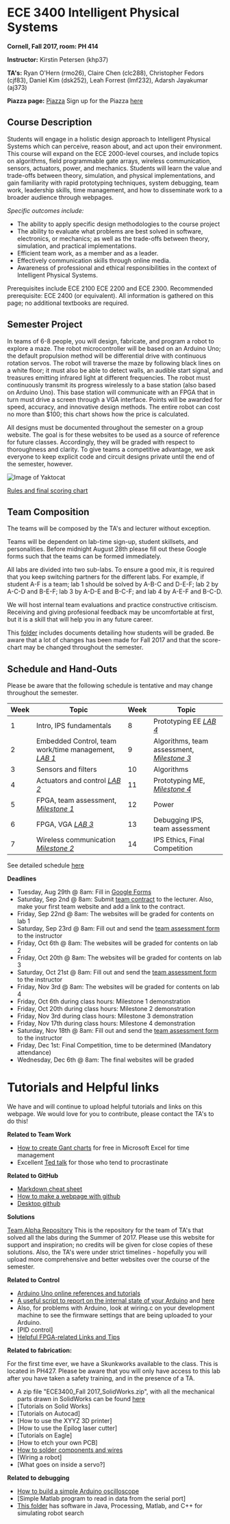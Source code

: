 # ECE 3400 Intelligent Physical Systems

**Cornell, Fall 2017, room: PH 414**

**Instructor:** Kirstin Petersen (khp37)

**TA's:** Ryan O'Hern (rmo26), Claire Chen (clc288), Christopher Fedors (cjf83), Daniel Kim (dsk252), Leah Forrest (lmf232), Adarsh Jayakumar (aj373)

**Piazza page:** [Piazza](piazza.com/cornell/fall2017/ece3400/home)
Sign up for the Piazza [here](piazza.com/cornell/fall2017/ece3400)

## Course Description

Students will engage in a holistic design approach to Intelligent Physical Systems which can perceive, reason about, and act upon their environment. This course will expand on the ECE 2000-level courses, and include topics on algorithms, field programmable gate arrays, wireless communication, sensors, actuators, power, and mechanics. Students will learn the value and trade-offs between theory, simulation, and physical implementations, and gain familiarity with rapid prototyping techniques, system debugging, team work, leadership skills, time management, and how to disseminate work to a broader audience through webpages.

_Specific outcomes include:_

 - The ability to apply specific design methodologies to the course project
 - The ability to evaluate what problems are best solved in software, electronics, or mechanics; as well as the trade-offs between theory, simulation, and practical implementations.
 - Efficient team work, as a member and as a leader.
 - Effectively communication skills through online media.
 - Awareness of professional and ethical responsibilities in the context of Intelligent Physical Systems.

Prerequisites include ECE 2100  ECE 2200 and ECE 2300.  Recommended prerequisite: ECE 2400 (or equivalent).
All information is gathered on this page; no additional textbooks are required.

## Semester Project

In teams of 6-8 people, you will design, fabricate, and program a robot to explore a maze. The robot microcontroller will be based on an Arduino Uno; the default propulsion method will be differential drive with continuous rotation servos. The robot will traverse the maze by following black lines on a white floor; it must also be able to detect walls, an audible start signal, and treasures emitting infrared light at different frequencies. The robot must continuously transmit its progress wirelessly to a base station (also based on Arduino Uno). This base station will communicate with an FPGA that in turn must drive a screen through a VGA interface. Points will be awarded for speed, accuracy, and innovative design methods. The entire robot can cost no more than $100; this chart shows how the price is calculated.

All designs must be documented throughout the semester on a group website. The goal is for these websites to be used as a source of reference for future classes. Accordingly, they will be graded with respect to thoroughness and clarity. To give teams a competitive advantage, we ask everyone to keep explicit code and circuit designs private until the end of the semester, however.

![Image of Yaktocat](https://octodex.github.com/images/yaktocat.png)

[Rules and final scoring chart](./Grading/Readme.md)

## Team Composition

The teams will be composed by the TA's and lecturer without exception.

Teams will be dependent on lab-time sign-up, student skillsets, and personalities. Before midnight August 28th please fill out these Google forms such that the teams can be formed immediately.

All labs are divided into two sub-labs. To ensure a good mix, it is required that you keep switching partners for the different labs. For example, if student A-F is a team; lab 1 should be solved by A-B-C and D-E-F; lab 2 by A-C-D and B-E-F; lab 3 by A-D-E and B-C-F; and lab 4 by A-E-F and B-C-D.  

We will host internal team evaluations and practice constructive critiscism. Receiving and giving profesional feedback may be uncomfortable at first, but it is a skill that will help you in any future career.

This [folder](./Grading/Readme.md) includes documents detailing how students will be graded. Be aware that a lot of changes has been made for Fall 2017 and that the score-chart may be changed throughout the semester.  

## Schedule and Hand-Outs

Please be aware that the following schedule is tentative and may change throughout the semester.

Week | Topic | Week | Topic
-----|-------|------|-------
1 | Intro, IPS fundamentals | 8 | Prototyping EE [_LAB 4_](./lab4.md)
2 | Embedded Control, team work/time management, [_LAB 1_](./lab1.md) | 9 | Algorithms, team assessment, [_Milestone 3_](./Grading/Milestone_score.md)
3 | Sensors and filters | 10 | Algorithms 
4 | Actuators and control [_LAB 2_](./lab2.md) | 11 | Prototyping ME, [_Milestone 4_](./Grading/Milestone_score.md)
5 | FPGA, team assessment, [_Milestone 1_](./Grading/Milestone_score.md)  | 12 | Power 
6 | FPGA, VGA [_LAB 3_](./lab3.md) | 13 | Debugging IPS, team assessment
7 | Wireless communication [_Milestone 2_](./Grading/Milestone_score.md) | 14 | IPS Ethics, Final Competition

See detailed schedule [here](./schedule.md.)

**Deadlines**
- Tuesday, Aug 29th @ 8am: Fill in [Google Forms](https://goo.gl/forms/Zc9Jxlri2DHeXqfx1)
- Saturday, Sep 2nd @ 8am: Submit [team contract](./Teamwork/Team_Contract.md) to the lecturer. Also, make your first team website and add a link to the contract.
- Friday, Sep 22nd @ 8am: The websites will be graded for contents on lab 1
- Saturday, Sep 23rd @ 8am: Fill out and send the [team assessment form](./Teamwork/GroupProcess-QualitativePeerSelfEval.docx) to the instructor
- Friday, Oct 6th @ 8am: The websites will be graded for contents on lab 2
- Friday, Oct 20th @ 8am: The websites will be graded for contents on lab 3
- Saturday, Oct 21st @ 8am: Fill out and send the [team assessment form](./Teamwork/GroupProcess-QualitativePeerSelfEval.docx) to the instructor
- Friday, Nov 3rd @ 8am: The websites will be graded for contents on lab 4
- Friday, Oct 6th during class hours: Milestone 1 demonstration
- Friday, Oct 20th during class hours: Milestone 2 demonstration
- Friday, Nov 3rd during class hours: Milestone 3 demonstration
- Friday, Nov 17th during class hours: Milestone 4 demonstration
- Saturday, Nov 18th @ 8am: Fill out and send the [team assessment form](./Teamwork/GroupProcess-QualitativePeerSelfEval.docx) to the instructor
- Friday, Dec 1st: Final Competition, time to be determined (Mandatory attendance)
- Wednesday, Dec 6th @ 8am: The final websites will be graded

# Tutorials and Helpful links

We have and will continue to upload helpful tutorials and links on this webpage. We would love for you to contribute, please contact the TA's to do this!

**Related to Team Work**
- [How to create Gant charts](https://www.smartsheet.com/blog/gantt-chart-excel01) for free in Microsoft Excel for time management
- Excellent [Ted talk](https://www.ted.com/talks/tim_urban_inside_the_mind_of_a_master_procrastinator/transcript?language=en) for those who tend to procrastinate

**Related to GitHub**

- [Markdown cheat sheet](https://guides.github.com/pdfs/markdown-cheatsheet-online.pdf)
- [How to make a webpage with github](tutorials/webpages.md)
- [Desktop github](https://desktop.github.com/)

**Solutions**

[Team Alpha Repository](https://cei-lab.github.io/ECE3400-2017-teamAlpha/)
This is the repository for the team of TA's that solved all the labs during the Summer of 2017. Please use this website for support and inspiration; no credits will be given for close copies of these solutions. Also, the TA's were under strict timelines - hopefully you will upload more comprehensive and better websites over the course of the semester.

**Related to Control**

- [Arduino Uno online references and tutorials](https://www.arduino.cc/en/Reference/HomePage)
- [A useful script to report on the internal state of your Arduino](https://playground.arduino.cc/Main/ShowInfo) and [here](https://playground.arduino.cc/Main/ShowInfo?action=sourceblock&num=1)
- Also, for problems with Arduino, look at wiring.c on your development machine to see the firmware settings that are being uploaded to your Arduino.
- [PID control]
- [Helpful FPGA-related Links and Tips](./tutorials/FPGA_resources.md)

**Related to fabrication:**

For the first time ever, we have a Skunkworks available to the class. This is located in PH427. Please be aware that you will only have access to this lab after you have taken a safety training, and in the presence of a TA.

- A zip file "ECE3400_Fall 2017_SolidWorks.zip", with all the mechanical parts drawn in SolidWorks can be found [here](https://github.com/CEI-lab/ece3400/blob/master/docs/ECE3400_Fall%202017_SolidWorks.zip)
- [Tutorials on Solid Works]
- [Tutorials on Autocad]
- [How to use the XYYZ 3D printer]
- [How to use the Epilog laser cutter]
- [Tutorials on Eagle]
- [How to etch your own PCB]
- [How to solder components and wires](./tutorials/Soldering_Tutorial.md)
- [Wiring a robot]
- [What goes on inside a servo?]

**Related to debugging**

- [How to build a simple Arduino oscilloscope](https://www.build-electronic-circuits.com/arduino-oscilloscope/)
- [Simple Matlab program to read in data from the serial port]
- [This folder](docs/simulation/) has software in Java, Processing, Matlab, and C++ for simulating robot search


